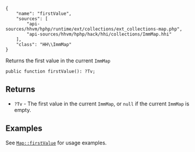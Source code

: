 ``` yamlmeta
{
    "name": "firstValue",
    "sources": [
        "api-sources/hhvm/hphp/runtime/ext/collections/ext_collections-map.php",
        "api-sources/hhvm/hphp/hack/hhi/collections/ImmMap.hhi"
    ],
    "class": "HH\\ImmMap"
}
```




Returns the first value in the current ` ImmMap `




``` Hack
public function firstValue(): ?Tv;
```




## Returns




+ ` ?Tv ` - The first value in the current `` ImmMap ``, or ``` null ``` if the current
  ```` ImmMap ```` is empty.




## Examples




See [` Map::firstValue `](</hack/reference/class/Map/firstValue/#examples>) for usage examples.
<!-- HHAPIDOC -->
